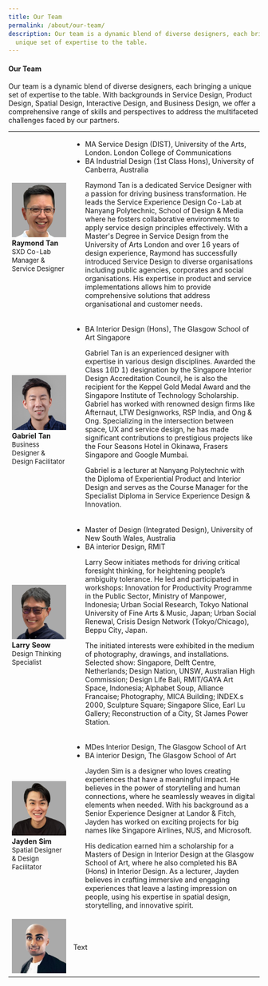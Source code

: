 ```yaml
---
title: Our Team
permalink: /about/our-team/
description: Our team is a dynamic blend of diverse designers, each bringing a
  unique set of expertise to the table.
---
```

#### **Our Team**
Our team is a dynamic blend of diverse designers, each bringing a unique set of expertise to the table. With backgrounds in Service Design, Product Design, Spatial Design, Interactive Design, and Business Design, we offer a comprehensive range of skills and perspectives to address the multifaceted challenges faced by our partners.

|  |  |
| -------- | -------- |
|<p></p>![](/images/About/about_raymond.jpg)**Raymond Tan** <font size="-1">SXD Co-Lab Manager &amp; Service Designer</font> | <p></p><ul style="“list-style-type:square”"><li>MA Service Design (DIST), University of the Arts, London. London College of Communications</li><li>BA Industrial Design (1st Class Hons), University of Canberra, Australia</li><p></p>Raymond Tan is a dedicated Service Designer with a passion for driving business transformation. He leads the Service Experience Design Co-Lab at Nanyang Polytechnic, School of Design &amp; Media where he fosters collaborative environments to apply service design principles effectively. With a Master's Degree in Service Design from the University of Arts London and over 16 years of design experience, Raymond has successfully introduced Service Design to diverse organisations including public agencies, corporates and social organisations. His expertise in product and service implementations allows him to provide comprehensive solutions that address organisational and customer needs.<p></p> |
| <p></p>![](/images/About/about_gabriel.jpg)**Gabriel Tan** <font size="-1">Business Designer &amp; Design Facilitator</font> | <p></p><ul style="“list-style-type:square”"><li>BA Interior Design (Hons), The Glasgow School of Art Singapore</li><p></p>Gabriel Tan is an experienced designer with expertise in various design disciplines. Awarded the Class 1(ID 1) designation by the Singapore Interior Design Accreditation Council, he is also the recipient for the Keppel Gold Medal Award and the Singapore Institute of Technology Scholarship. Gabriel has worked with renowned design firms like Afternaut, LTW Designworks, RSP India, and Ong &amp; Ong. Specializing in the intersection between space, UX and service design, he has made significant contributions to prestigious projects like the Four Seasons Hotel in Okinawa, Frasers Singapore and Google Mumbai.<p></p>Gabriel is a lecturer at Nanyang Polytechnic with the Diploma of Experiential Product and Interior Design and serves as the Course Manager for the Specialist Diploma in Service Experience Design &amp; Innovation.<p></p> |
| ![](/images/About/about_larry.jpg)**Larry Seow** <font size="-1">Design Thinking Specialist</font> | <p></p><ul style="“list-style-type:square”"><li>Master of Design (Integrated Design), University of New South Wales, Australia</li><li> BA interior Design, RMIT</li><p></p> Larry Seow initiates methods for driving critical foresight thinking, for heightening people’s ambiguity tolerance. He led and participated in workshops: Innovation for Productivity Programme in the Public Sector, Ministry of Manpower, Indonesia; Urban Social Research, Tokyo National University of Fine Arts &amp; Music, Japan; Urban Social Renewal, Crisis Design Network (Tokyo/Chicago), Beppu City, Japan.<p></p> The initiated interests were exhibited in the medium of photography, drawings, and installations. Selected show: Singapore, Delft Centre, Netherlands; Design Nation, UNSW, Australian High Commission; Design Life Bali, RMIT/GAYA Art Space, Indonesia; Alphabet Soup, Alliance Francaise; Photography, MICA Building; INDEX.s 2000, Sculpture Square; Singapore Slice, Earl Lu Gallery; Reconstruction of a City, St James Power Station.<p></p> |
| ![](/images/About/about_jayden.jpg)**Jayden Sim** <font size="-1">Spatial Designer &amp; Design Facilitator</font> | <p></p><ul style="“list-style-type:square”"><li>MDes Interior Design, The Glasgow School of Art</li><li>BA interior Design, The Glasgow School of Art</li><p></p>Jayden Sim is a designer who loves creating experiences that have a meaningful impact. He believes in the power of storytelling and human connections, where he seamlessly weaves in digital elements when needed. With his background as a Senior Experience Designer at Landor &amp; Fitch, Jayden has worked on exciting projects for big names like Singapore Airlines, NUS, and Microsoft.<p></p>His dedication earned him a scholarship for a Masters of Design in Interior Design at the Glasgow School of Art, where he also completed his BA (Hons) in Interior Design. As a lecturer, Jayden believes in crafting immersive and engaging experiences that leave a lasting impression on people, using his expertise in spatial design, storytelling, and innovative spirit.<p></p> 
| ![](/images/About/about_vilvum.jpg)    | Text     |</ul></ul></ul></ul>